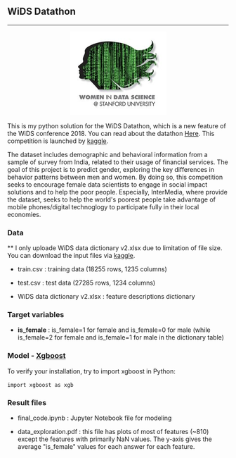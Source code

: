 ## WiDS Datathon

_____

 

<p align="center">

  <img src="./img/wids-logo.jpg" >

</p>

 

This is my python solution for the WiDS Datathon, which is a new feature of the WiDS conference 2018. You can read about the datathon [Here](http://www.widsconference.org/datathon.html). This competition is launched by [kaggle](https://www.kaggle.com/c/wids2018datathon).

 

The dataset includes demographic and behavioral information from a sample of survey from India, related to their usage of financial services. The goal of this project is to predict gender, exploring the key differences in behavior patterns between men and women. By doing so, this competition seeks to encourage female data scientists to engage in social impact solutions and to help the poor people. Especially, InterMedia, where provide the dataset, seeks to help the world's poorest people take advantage of mobile phones/digital technoglogy to participate fully in their local economies.

 

### Data

** I only uploade WiDS data dictionary v2.xlsx due to limitation of file size. You can download the input files via [kaggle](https://www.kaggle.com/c/wids2018datathon).

- train.csv : training data (18255 rows, 1235 columns)

- test.csv : test data (27285 rows, 1234 columns)

- WiDS data dictionary v2.xlsx : feature descriptions dictionary

 

### Target variables

- <b>is_female</b> : is_female=1 for female and is_female=0 for male (while is_female=2 for female and is_female=1 for male in the dictionary table)

 

### Model - [Xgboost](http://xgboost.readthedocs.io/en/latest/python/python_intro.html)

To verify your installation, try to import xgboost in Python:

 

    import xgboost as xgb

 

 

 

 

### Result files

- final_code.ipynb : Jupyter Notebook file for modeling

- data_exploration.pdf : this file has plots of most of features (~810) except the features with primarily NaN values. The y-axis gives the average "is_female" values for each answer for each feature.

 
